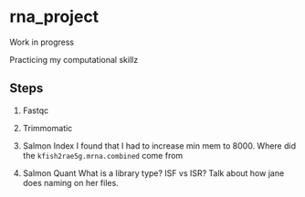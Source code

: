 # rna_project

Work in progress

Practicing my computational skillz



## Steps

1. Fastqc

2. Trimmomatic
 
3. Salmon Index
I found that I had to increase min mem to 8000.
Where did the `kfish2rae5g.mrna.combined` come from 

4. Salmon Quant
What is a library type? ISF vs ISR? Talk about how jane does naming on her files. 

